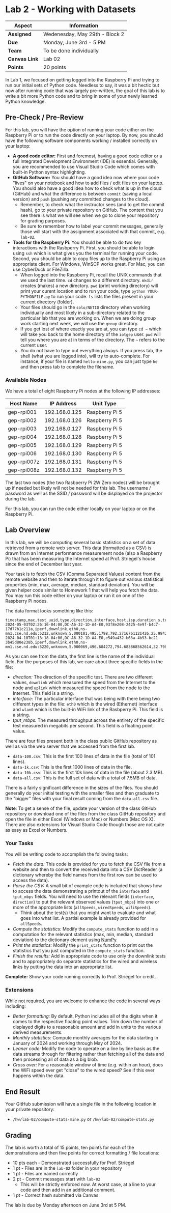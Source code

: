 # Lab 2 - Working with Datasets

| **Aspect** | **Information** |
| --- | --- | 
| **Assigned** | Wedenesday, May 29th - Block 2 | 
| **Due** | Monday, June 3rd - 5 PM | 
| **Team** | To be done individually |  
| **Canvas Link** | Lab 02 | 
| **Points** | 20 points | 

In Lab 1, we focused on getting logged into the Raspberry Pi and trying to run our initial sets of Python code.  Needless to say, it was a bit hectic but now after running code that was largely pre-written, the goal of this lab is to write a bit more Python code and to bring in some of your newly learned Python knowledge.

## Pre-Check / Pre-Review

For this lab, you will have the option of running your code either on the Raspberry Pi or to run the code directly on your laptop.  By now, you should have the following software components working / installed correctly on your laptop:

* **A good code editor:** First and foremost, having a good code editor or a full Integrated Development Environment (IDE) is essential.  Generally, you are recommended to use Visual Studio Code which comes with built-in Python syntax highlighting.
* **GitHub Software:** You should have a good idea now where your code "lives" on your notebook and how to add files / edit files on your laptop.  You should also have a good idea how to check what is up in the cloud (GitHub) and what the difference is between `commit` (saving a local version) and `push` (pushing any committed changes to the cloud).  
   * Remember, to check what the instructor sees (and to get the commit hash), go to your private repository on GitHub.  The content that you see there is what we will see when we go to clone your repository for grading purposes.
   * Be sure to remember how to label your commit messages, generally those will start with the assignment associated with that commit, e.g. `lab-02`.
* **Tools for the Raspberry Pi**: You should be able to do two key interactions with the Rasbperry Pi.  First, you should be able to login using `ssh` which is what gives you the terminal for running your code.  Second, you should be able to copy files up to the Raspberry Pi using an appropriate client.  For Windows, WinSCP works great. For Mac, you can use CyberDuck or FileZilla.
   * When logged into the Raspberry Pi, recall the UNIX commands that we used the last time.  `cd` changes to a different directory.  `mkdir` creates (makes) a new directory.  `pwd` (print working directory) will print your curent location and to run your code, type `python YOUR-PYTHONFILE.py` to run your code. `ls` lists the files present in your current directory (folder).  
   * Your files should go in the `solo/NETID` directory when working individually and most likely in a sub-directory related to the particular lab that you are working on.  When we are doing group work starting next week, we will use the `group` directory.
   * If you get lost of where exactly you are at, you can type `cd ~` which will take you back to the home directory of the `iotgep` user. `pwd` will tell you where you are at in terms of the directory. The `~` refers to the current user.
   * You do not have to type out everything always.  If you press tab, the shell (what you are logged into), will try to auto-complete.  For instance, if your file is named `hello-mine.py`, you can just type `he` and then press tab to complete the filename.   

### Available Nodes

We have a total of eight Raspberry Pi nodes at the following IP addresses:

| **Host Name** | **IP Address** | **Unit Type** |
|---|---|---|
| gep-rpi001 | 192.168.0.125 | Raspberry Pi 5 |
| gep-rpi002 | 192.168.0.126 | Raspberry Pi 5 |
| gep-rpi003 | 192.168.0.127 | Raspberry Pi 5 |
| gep-rpi004 | 192.168.0.128 | Raspberry Pi 5 |
| gep-rpi005 | 192.168.0.129 | Raspberry Pi 5 |
| gep-rpi006 | 192.168.0.130 | Raspberry Pi 5 |
| gep-rpi007z | 192.168.0.131 | Raspberry Pi 5 |
| gep-rpi008z | 192.168.0.132 | Raspberry Pi 5 |

The last two nodes (the two Rasbperry Pi 2W Zero nodes) will be brought up if needed but likely will not be needed for this lab.  The username / password as well as the SSID / password will be displayed on the projector during the lab.  

For this lab, you can run the code either locally on your laptop or on the Raspberry Pi.

## Lab Overview

In this lab, we will be computing several basic statistics on a set of data retrieved from a remote web server.  This data (formatted as a CSV) is drawn from an Internet performance measurement node (also a Raspberry Pi) that has been measuring the Internet speed at Prof. Striegel's house since the end of December last year. 

Your task is to fetch the CSV (Comma Separated Values) content from the remote website and then to iterate through it to figure out various statistical properties (min, max, average, median, standard deviation). You will be given helper code similar to Homework 1 that will help you fetch the data. You may run this code either on your laptop or run it on one of the Raspberry Pi nodes. 

The data format looks something like this:

~~~
timestamp,mac,test_uuid,type,direction,interface,host,isp,duration_s,transfered_mbytes,tput_mbps,std_tput_mbps,max_tput_mbps,min_tput_mbps,median_tput_mbps
2024-05-03T02:26:16-04:00,DC-A6-32-1D-A4-E0,93f8e208-2425-4e9f-b4c7-17d77b1c211a,iperf,downlink,eth0,ns-mn1.cse.nd.edu:5212,unknown,5.000101,495.1798,792.2716761121426,25.984215820781476,814.9305375808235,741.7217525614017,799.9386373617318
2024-04-18T01:13:18-04:00,DC-A6-32-1D-A4-E0,e549a432-b63a-4b93-bc21-3b45d80e238b,iperf,downlink,eth0,ns-mn1.cse.nd.edu:5220,unknown,5.000069,496.684272,794.683868562614,32.79899940964683,828.6531652356962,734.8740876469949,796.491628151176
~~~

As you can see from the data, the first line is the name of the individual field.  For the purposes of this lab, we care about three specific fields in the file:

* *direction:* The direction of the specific test.  There are two different values, `downlink` which measured the speed from the Internet to the node and `uplink` which measured the speed from the node to the Internet. This field is a string.  
* *interface:* The particular interface that was being with there being two different types in the file: `eth0` which is the wired (Ethernet) interface and `wlan0` which is the built-in WiFi link of the Rasbperry Pi. This field is a string.  
* *tput_mbps:* The measured throughput across the entirety of the specific test measured in megabits per second. This field is a floating point value.

There are four files present both in the class public GitHub repository as well as via the web server that we accessed from the first lab.

* `data-100.csv`: This is the first 100 lines of data in the file (total of 101 lines).
* `data-1k.csv`: This is the first 1000 lines of data in the file.
* `data-10k.csv`: This is the first 10k lines of data in the file (about 2.3 MB).
* `data-all.csv`: This is the full set of data with a total of 7.5MB of data.  

There is a fairly significant difference in the sizes of the files.  You should generally do your initial testing with the smaller files and then graduate to the "bigger" files with your final result coming from the `data-all.csv` file.  

**Note**: To get a sense of the file, update your version of the class GitHub repository or download one of the files from the class GitHub repository and open the file in either Excel (Windows or Mac) or Numbers (Mac OS X). There are also extensions for Visual Studio Code though those are not quite as easy as Excel or Numbers.

### Your Tasks

You will be writing code to accomplish the following tasks:

* *Fetch the data:* This code is provided for you to fetch the CSV file from a website and then to convert the received data into a CSV DictReader (a dictionary whereby the field names from the first row can be used to access the data).
* *Parse the CSV:* A small bit of example code is included that shows how to access the data demonstrating a printout of the `interface` and `tput_mbps` fields.  You will need to use the relevant fields (`interface`, `direction`) to put the relevant observed values (`tput_mbps`) into one or more of the appropriate lists (`allSpeeds`, `wiredSpeeds`, `wifiSpeeds`). 
   * Think about the test(s) that you might want to evaluate and what goes into what list. A partial example is already provided for `allSpeeds`. 
* *Compute the statistics:* Modify the `compute_stats` function to add in a computation for the relevant statistics (max, min, median, standard deviation) to the dictionary element using [NumPy](https://numpy.org)
* *Print the statistics:* Modify the `print_stats` function to print out the statistics that you just computed in the `compute_stats` function.
* *Finish the results:* Add in appropriate code to use only the downlink tests and to appropriately do separate statistics for the wired and wireless links by putting the data into an appropriate list.  

**Complete:** Show your code running correctly to Prof. Striegel for credit.

### Extensions

While not required, you are welcome to enhance the code in several ways including:

* *Better formatting:* By default, Python includes all of the digits when it comes to the respective floating point values.  Trim down the number of displayed digits to a reasonable amount and add in units to the various derived measurements.
* *Monthly statistics:* Compute monthly averages for the data starting in January of 2024 and working through May of 2024.  
* *Leaner code:* Modify the code to operate on a line by line basis as the data streams through for filtering rather than fetching all of the data and then processing all of data as a big blob.  
* *Cross over:* For a reasonable window of time (e.g. within an hour), does the WiFi speed ever get "close" to the wired speed? See if this ever happens within the data.

## End Result

Your GitHub submission will have a single file in the following location in your private repository:

* `/hw/lab-02/compute-stats-mine.py` or `/hw/lab-02/compute-stats.py`

## Grading

The lab is worth a total of 15 points, ten points for each of the demonstrations and then five points for correct formatting / file locations:

* 10 pts each - Demonstrated successfully for Prof. Striegel
* 1 pt - Files are in the `lab-02` folder in your repository
* 1 pt - Files are named correctly
* 2 pt - Commit messages start with `lab-02`
   * This will be strictly enforced now.  At worst case, at a line to your code and then add in an additional comment.  
* 1 pt - Correct hash submitted via Canvas

The lab is due by Monday afternoon on June 3rd at 5 PM. 
